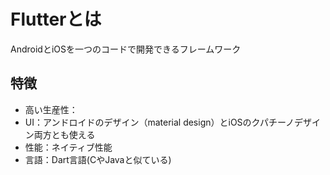 # Flutterとは
AndroidとiOSを一つのコードで開発できるフレームワーク

## 特徴
- 高い生産性：
- UI：アンドロイドのデザイン（material design）とiOSのクパチーノデザイン両方とも使える
- 性能：ネイティブ性能
- 言語：Dart言語(CやJavaと似ている)

